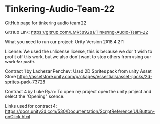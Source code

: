 # Tinkering-Audio-Team-22
GitHub page for tinkering audio team 22

GitHub Link:
https://github.com/LMR589281/Tinkering-Audio-Team-22

What you need to run our project:
Unity Version 2018.4.2f1

License:
We used the unlicense license, this is because we don't wish to profit off this work, but we also don't want to stop others from using our work for profit.  

Contract 1 by Lachezar Penchev:
Used 2D Sprites pack from unity Asset Store
https://assetstore.unity.com/packages/essentials/asset-packs/2d-sprites-pack-73728

Contract 4 by Luke Ryan:
To open my project open the unity project and select the "Opening" scence.

Links used for contract 4:
https://docs.unity3d.com/530/Documentation/ScriptReference/UI.Button-onClick.html
